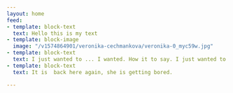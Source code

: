 ```yaml
---
layout: home
feed:
- template: block-text
  text: Hello this is my text
- template: block-image
  image: "/v1574864901/veronika-cechmankova/veronika-0_myc59w.jpg"
- template: block-text
  text: I just wanted to ... I wanted. How it to say. I just wanted to say, that…
- template: block-text
  text: It is  back here again, she is getting bored.

---
```

